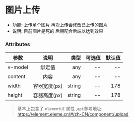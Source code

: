 # 图片上传

- 功能: 上传单个图片 再次上传会修改已上传的图片
- 说明: 目前图片是死的 后期配合后端以达到效果

### Attributes

| 参数        |          说明          |   类型 | 可选值 |       默认值 |
| ----------- | :--------------------: | -----: | -----: | -----------: |
| v-model     |         绑定值         |    any |     -- |           -- |
| content     |          内容          |    any |     -- |           -- |
| width   | 容器宽度(px) | string |     -- |           178 |
| height   | 容器高度(px) | string |     -- |           178 |

>基本上包含了 `elementUI` 属性 ,`api`参考地址: https://element.eleme.cn/#/zh-CN/component/upload